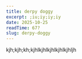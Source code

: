 ```yaml
---
title: derpy doggy
excerpt: ;iu;iy;iy;iy
date: 2025-10-25
readTime: 67?
slug: derpy-doggy
---
```

kjh;kjh;kh;kjhlkjhlkjhlkjhlkjhljh
